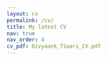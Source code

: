 ```yaml
---
layout: cv
permalink: /cv/
title: My latest CV
nav: true
nav_order: 4
cv_pdf: Divyaank_Tiwari_CV.pdf
---
```

